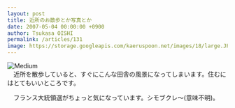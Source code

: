 ```yaml
---
layout: post
title: 近所のお散歩とか写真とか
date: 2007-05-04 00:00:00 +0900
author: Tsukasa OISHI
permalink: /articles/131
image: https://storage.googleapis.com/kaeruspoon.net/images/18/large.JPG?1300872116
---
```



![Medium](https://storage.googleapis.com/kaeruspoon.net/images/18/medium.JPG?1300872116)  
　近所を散歩していると、すぐにこんな田舎の風景になってしまいます。住むにはとてもいいところです。  

　フランス大統領選がちょっと気になっています。シモブクレ〜(意味不明)。  
